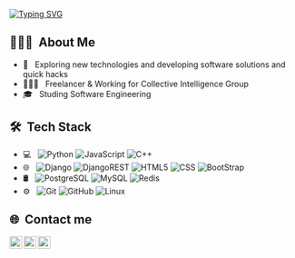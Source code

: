 
[![Typing SVG](https://readme-typing-svg.demolab.com?font=Fira+Code&size=35&pause=1000&vCenter=true&width=435&lines=hey+there+%F0%9F%91%8B;hows+it+goin%3F)](https://git.io/typing-svg)

## 👨🏻‍💻 &nbsp;About Me 

- 🤔 &nbsp; Exploring new technologies and developing software solutions and quick hacks
- 👨🏻‍💻 &nbsp; Freelancer & Working for Collective Intelligence Group
- 🎓 &nbsp; Studing Software Engineering


## 🛠 &nbsp;Tech Stack

- 💻 &nbsp;
  ![Python](https://img.shields.io/badge/-Python-333333?style=flat&logo=python)
  ![JavaScript](https://img.shields.io/badge/-JavaScript-333333?style=flat&logo=javascript)
  ![C++](https://img.shields.io/badge/-C++-333333?style=flat&logo=C%2B%2B&logoColor=00599C)
- 🌐 &nbsp;
  ![Django](https://img.shields.io/badge/-Django-333333?style=flat&logo=django)
  ![DjangoREST](https://img.shields.io/badge/DJANGO-REST-3333339?style=flat&logo=django&logoColor=white&color=ff1709&labelColor=gray)
  ![HTML5](https://img.shields.io/badge/-HTML5-333333?style=flat&logo=HTML5)
  ![CSS](https://img.shields.io/badge/-CSS-333333?style=flat&logo=CSS3&logoColor=1572B6)
  ![BootStrap](https://img.shields.io/badge/-BootStrap-333333?style=flat&logo=bootstrap&logoColor=1572B6)
- 🛢 &nbsp;
  ![PostgreSQL](https://img.shields.io/badge/-PostgreSQL-333333?style=flat&logo=PostgreSQL)
  ![MySQL](https://img.shields.io/badge/-MySQL-333333?style=flat&logo=mysql)
  ![Redis](https://img.shields.io/badge/-Redis-333333?style=flat&logo=Redis)
- ⚙️ &nbsp;
  ![Git](https://img.shields.io/badge/-Git-333333?style=flat&logo=git)
  ![GitHub](https://img.shields.io/badge/-GitHub-333333?style=flat&logo=github)
  ![Linux](https://img.shields.io/badge/-Linux-333333?style=flat&logo=Linux)

## 🌐 &nbsp;Сontact me
[<img align="left" alt="zee229 | Gmail" width="22px" src="https://www.vectorlogo.zone/logos/gmail/gmail-icon.svg" />](mailto:yastrebnikita723@gmail.com)
[<img align="left" alt="zee229 | LinkedIn" width="22px" src="https://www.vectorlogo.zone/logos/linkedin/linkedin-icon.svg" />](https://www.linkedin.com/in/nikita-yastreb/)
[<img align="left" alt="zee229 | Telegram" width="22px" src="https://www.vectorlogo.zone/logos/telegram/telegram-tile.svg" />](https://t.me/nikita_yastreb)
